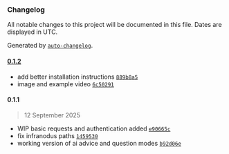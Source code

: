 ### Changelog

All notable changes to this project will be documented in this file. Dates are displayed in UTC.

Generated by [`auto-changelog`](https://github.com/CookPete/auto-changelog).

#### [0.1.2](https://github.com/infranodus/n8n-nodes-infranodus/compare/0.1.1...0.1.2)

- add better installation instructions [`889b8a5`](https://github.com/infranodus/n8n-nodes-infranodus/commit/889b8a5f54e3692d134c7b3bb702f8ec53e21bbf)
- image and example video [`6c50291`](https://github.com/infranodus/n8n-nodes-infranodus/commit/6c50291c6576f73b0e825e94efebbcf95a4d204e)

#### 0.1.1

> 12 September 2025

- WIP basic requests and authentication added [`e90665c`](https://github.com/infranodus/n8n-nodes-infranodus/commit/e90665c3f9335c891b140133e4289b2b411f6ad7)
- fix infranodus paths [`1459530`](https://github.com/infranodus/n8n-nodes-infranodus/commit/14595302004a1170d2ed9d45c2974ce6cf532bb5)
- working version of ai advice and question modes [`b92d06e`](https://github.com/infranodus/n8n-nodes-infranodus/commit/b92d06e5b84f4f599a4d7aaea6d2c9fa09b7d392)

